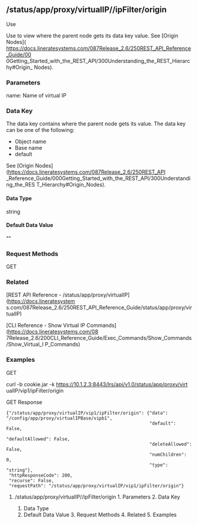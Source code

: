 ## /status/app/proxy/virtualIP/<name>/ipFilter/origin

Use

Use to view where the parent node gets its data key value. See [Origin Nodes](
https://docs.lineratesystems.com/087Release_2.6/250REST_API_Reference_Guide/00
0Getting_Started_with_the_REST_API/300Understanding_the_REST_Hierarchy#Origin_
Nodes).

### Parameters

name: Name of virtual IP

### Data Key

The data key contains where the parent node gets its value. The data key can
be one of the following:

  * Object name
  * Base name
  * default

See [Origin Nodes](https://docs.lineratesystems.com/087Release_2.6/250REST_API
_Reference_Guide/000Getting_Started_with_the_REST_API/300Understanding_the_RES
T_Hierarchy#Origin_Nodes).

#### Data Type

string

#### Default Data Value

""

### Request Methods

GET

### Related

[REST API Reference - /status/app/proxy/virtualIP](https://docs.lineratesystem
s.com/087Release_2.6/250REST_API_Reference_Guide/status/app/proxy/virtualIP)

[CLI Reference - Show Virtual IP Commands](https://docs.lineratesystems.com/08
7Release_2.6/200CLI_Reference_Guide/Exec_Commands/Show_Commands/Show_Virtual_I
P_Commands)

### Examples

GET

curl -b cookie.jar -k https://10.1.2.3:8443/lrs/api/v1.0/status/app/proxy/virt
ualIP/vip1/ipFilter/origin

GET Response

    
    {"/status/app/proxy/virtualIP/vip1/ipFilter/origin": {"data": "/config/app/proxy/virtualIPBase/vipb1",
                                                          "default": False,
                                                          "defaultAllowed": False,
                                                          "deleteAllowed": False,
                                                          "numChildren": 0,
                                                          "type": "string"},
     "httpResponseCode": 200,
     "recurse": False,
     "requestPath": "/status/app/proxy/virtualIP/vip1/ipFilter/origin"}
    

  1. /status/app/proxy/virtualIP/<name>/ipFilter/origin
    1. Parameters
    2. Data Key
      1. Data Type
      2. Default Data Value
    3. Request Methods
    4. Related
    5. Examples

